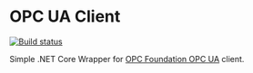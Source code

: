 # OPC UA Client
[![Build status](https://ci.appveyor.com/api/projects/status/6mbh8uiplxpk4ln2?svg=true)](https://ci.appveyor.com/project/massigrillo/opc-ua-client)

Simple .NET Core Wrapper for [OPC Foundation OPC UA](https://opcfoundation.github.io/UA-.NETStandardLibrary/) client.
